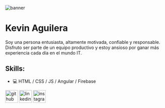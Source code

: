 ![banner](https://postimg.cc/4nHh7Tdx)

# Kevin Aguilera
Soy una persona entusiasta, altamente motivada, confiable y responsable. Disfruto ser parte de un equipo productivo y estoy ansioso por ganar más
experiencia cada día en el mundo IT. 


## Skills: 
* :computer: HTML / CSS / JS / Angular / Firebase

[<img src='https://cdn.jsdelivr.net/npm/simple-icons@3.0.1/icons/github.svg' alt='github' height='40'>](https://github.com/kevinaguilera)  [<img src='https://cdn.jsdelivr.net/npm/simple-icons@3.0.1/icons/linkedin.svg' alt='linkedin' height='40'>](https://www.linkedin.com/in/kevin-aguilera-//)  [<img src='https://cdn.jsdelivr.net/npm/simple-icons@3.0.1/icons/instagram.svg' alt='instagram' height='40'>](https://www.instagram.com/kevaaguilera/)  


